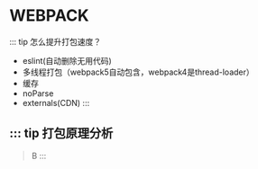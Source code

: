 <!--
 * @Author: hali 13656691830@163.com
 * @Date: 2025-05-19 22:53:45
 * @LastEditors: hali 13656691830@163.com
 * @LastEditTime: 2025-05-25 18:51:09
 * @FilePath: \docs\src\scaffolding\webpack\index.md
 * @Description: 这是默认设置,请设置`customMade`, 打开koroFileHeader查看配置 进行设置: https://github.com/OBKoro1/koro1FileHeader/wiki/%E9%85%8D%E7%BD%AE
-->
# WEBPACK


::: tip 怎么提升打包速度？
- eslint(自动删除无用代码)
- 多线程打包（webpack5自动包含，webpack4是thread-loader）
- 缓存
- noParse
- externals(CDN)
:::


::: tip 打包原理分析
- 
> B
:::